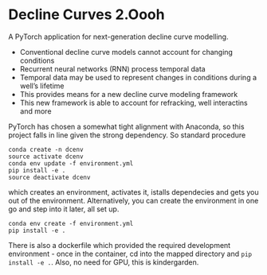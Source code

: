 # Decline Curves 2.Oooh

A PyTorch application for next-generation decline curve modelling.

- Conventional decline curve models cannot account for changing conditions
- Recurrent neural networks (RNN) process temporal data
- Temporal data may be used to represent changes in conditions during a well’s lifetime
- This provides means for a new decline curve modeling framework
- This new framework is able to account for refracking, well interactins and more

PyTorch has chosen a somewhat tight alignment with Anaconda, so this project falls in line given the strong dependency. So standard procedure 
```
conda create -n dcenv
source activate dcenv
conda env update -f environment.yml
pip install -e .
source deactivate dcenv
```
which creates an environment, activates it, istalls dependecies and gets you out of the environment. Alternatively, you can create the environment in one go and step into it later, all set up.
```
conda env create -f environment.yml
pip install -e .
```
There is also a dockerfile which provided the required development environment - once in the container, cd into the mapped directory and `pip install -e .`. Also, no need for GPU, this is kindergarden.
